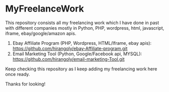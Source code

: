 # MyFreelanceWork

This repository consists all my freelancing work which I have done in past with different companies mostly in Python, PHP, wordpress, html, javascript, iframe, ebay/google/amazon apis.

1. Ebay Affiliate Program (PHP, Wordpress, HTML/Iframe, ebay apis): https://github.com/hirangoly/ebay-Affiliate-program.git
2. Email Marketing Tool (Python, Google/Facebook api, MYSQL): https://github.com/hirangoly/email-marketing-Tool.git


Keep checking this repository as I keep adding my freelancing work here once ready.

Thanks for looking!
